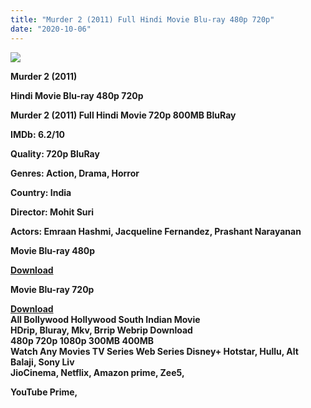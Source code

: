```yaml
---
title: "Murder 2 (2011) Full Hindi Movie Blu-ray 480p 720p"
date: "2020-10-06"
---
```


[![](https://1.bp.blogspot.com/-qRwMbRQjL9I/XzKT1nbptHI/AAAAAAAAEVU/icz7Fdxx1KoOMMxuQKVsTHlnNLEhm6-XACLcBGAsYHQ/s1600/5XzFNMlJY7QT.webp)](https://1.bp.blogspot.com/-qRwMbRQjL9I/XzKT1nbptHI/AAAAAAAAEVU/icz7Fdxx1KoOMMxuQKVsTHlnNLEhm6-XACLcBGAsYHQ/s1600/5XzFNMlJY7QT.webp)

 **Murder 2 (2011)**

**Hindi Movie Blu-ray 480p 720p** 

 **Murder 2 (2011) Full Hindi Movie 720p 800MB BluRay**

**IMDb: 6.2/10**

**Quality: 720p BluRay**

**Genres: Action, Drama, Horror**

**Country: India**

**Director: Mohit Suri**

**Actors: Emraan Hashmi, Jacqueline Fernandez, Prashant Narayanan**

**Movie Blu-ray 480p**

**[Download](https://myglinks.xyz/8180)** 

 **Movie Blu-ray 720p** 

**[Download](https://myglinks.xyz/8181)**  
**All Bollywood Hollywood South Indian Movie**  
**HDrip, Bluray, Mkv, Brrip Webrip Download**  
**480p 720p 1080p 300MB 400MB**   
**Watch Any Movies TV Series Web Series Disney+ Hotstar, Hullu, Alt Balaji, Sony Liv**  
**JioCinema, Netflix, Amazon prime, Zee5,**  
  
**YouTube Prime,**
